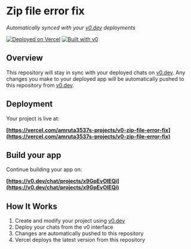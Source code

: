 # Zip file error fix

*Automatically synced with your [v0.dev](https://v0.dev) deployments*

[![Deployed on Vercel](https://img.shields.io/badge/Deployed%20on-Vercel-black?style=for-the-badge&logo=vercel)](https://vision-rental-project-trial.vercel.app)
[![Built with v0](https://img.shields.io/badge/Built%20with-v0.dev-black?style=for-the-badge)](https://v0.dev/chat/projects/x9GpEvOlEQi)

## Overview

This repository will stay in sync with your deployed chats on [v0.dev](https://v0.dev).
Any changes you make to your deployed app will be automatically pushed to this repository from [v0.dev](https://v0.dev).

## Deployment

Your project is live at:

**[https://vercel.com/amruta3537s-projects/v0-zip-file-error-fix](https://vercel.com/amruta3537s-projects/v0-zip-file-error-fix)**

## Build your app

Continue building your app on:

**[https://v0.dev/chat/projects/x9GpEvOlEQi](https://v0.dev/chat/projects/x9GpEvOlEQi)**

## How It Works

1. Create and modify your project using [v0.dev](https://v0.dev)
2. Deploy your chats from the v0 interface
3. Changes are automatically pushed to this repository
4. Vercel deploys the latest version from this repository
